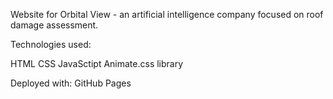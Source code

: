 Website for Orbital View - an artificial intelligence company focused on roof damage assessment.

Technologies used:

HTML
CSS
JavaSctipt
Animate.css library

Deployed with: GitHub Pages
